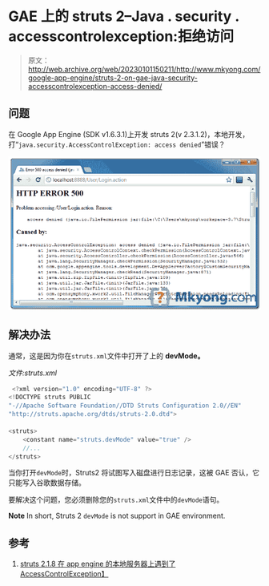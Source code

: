# GAE 上的 struts 2–Java . security . accesscontrolexception:拒绝访问

> 原文：<http://web.archive.org/web/20230101150211/http://www.mkyong.com/google-app-engine/struts-2-on-gae-java-security-accesscontrolexception-access-denied/>

## 问题

在 Google App Engine (SDK v1.6.3.1)上开发 struts 2(v 2.3.1.2)，本地开发，打“`java.security.AccessControlException: access denied`”错误？

![struts 2 on gae access denied error](img/d1491cb180fdf6f02349a9906128f639.png "struts2-gae-access-denied-error")

## 解决办法

通常，这是因为你在`struts.xml`文件中打开了上的 **devMode。**

*文件:struts.xml*

```java
 <?xml version="1.0" encoding="UTF-8" ?>
<!DOCTYPE struts PUBLIC
"-//Apache Software Foundation//DTD Struts Configuration 2.0//EN"
"http://struts.apache.org/dtds/struts-2.0.dtd">

<struts>
	<constant name="struts.devMode" value="true" /> 
	//...
</struts> 
```

当你打开`devMode`时，Struts2 将试图写入磁盘进行日志记录，这被 GAE 否认，它只能写入谷歌数据存储。

要解决这个问题，您必须删除您的`struts.xml`文件中的`devMode`语句。

**Note**
In short, Struts 2 `devMode` is not support in GAE environment.

## 参考

1.  [struts 2.1.8 在 app engine 的本地服务器上遇到了 AccessControlException】](http://web.archive.org/web/20220607032907/https://groups.google.com/group/google-appengine-java/browse_thread/thread/b78fea68441eaf4e/4eec677cef795e03)

<input type="hidden" id="mkyong-current-postId" value="10856">
